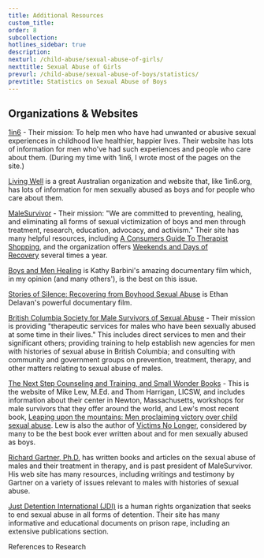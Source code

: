 ```yaml
---
title: Additional Resources
custom_title:
order: 8
subcollection:
hotlines_sidebar: true
description:
nexturl: /child-abuse/sexual-abuse-of-girls/
nexttitle: Sexual Abuse of Girls
prevurl: /child-abuse/sexual-abuse-of-boys/statistics/
prevtitle: Statistics on Sexual Abuse of Boys
---
```



## Organizations & Websites

[1in6](https://www.1in6.org) - Their mission: To help men who have had unwanted or abusive sexual experiences in childhood live healthier, happier lives. Their website has lots of information for men who've had such experiences and people who care about them. (During my time with 1in6, I wrote most of the pages on the site.)

[Living Well](https://www.livingwell.org.au/) is a great Australian organization and website that, like 1in6.org, has lots of information for men sexually abused as boys and for people who care about them.

[MaleSurvivor](http://www.malesurvivor.org/) - Their mission: "We are committed to preventing, healing, and eliminating all forms of sexual victimization of boys and men through treatment, research, education, advocacy, and activism." Their site has many helpful resources, including [A Consumers Guide To Therapist Shopping](http://www.malesurvivor.org/consumers-guide/), and the organization offers [Weekends and Days of Recovery](http://www.malesurvivor.org/weekends-of-recovery/)&nbsp;several times a year.

[Boys and Men Healing](http://bigvoicepictures.com/production-3/boys-and-men-healing/) is Kathy Barbini's amazing documentary film which, in my opinion (and many others'), is the best on this issue.

[Stories of Silence: Recovering from Boyhood Sexual Abuse](http://www.storiesofsilence.org/) is Ethan Delavan's powerful documentary film.

[British Columbia Society for Male Survivors of Sexual Abuse](http://bc-malesurvivors.com/) - Their mission is providing "therapeutic services for males who have been sexually abused at some time in their lives." This includes direct services to men and their significant others; providing training to help establish new agencies for men with histories of sexual abuse in British Columbia; and consulting with community and government groups on prevention, treatment, therapy, and other matters relating to sexual abuse of males.

[The Next Step Counseling and Training, and Small Wonder Books](http://www.nextstepcounseling.org/) - This is the website of Mike Lew, M.Ed. and Thom Harrigan, LICSW, and includes information about their center in Newton, Massachusetts, workshops for male survivors that they offer around the world, and Lew's most recent book, [Leaping upon the mountains: Men proclaiming victory over child sexual abuse](http://www.nextstepcounseling.org/books2.htm#leaping). Lew is also the author of [Victims No Longer](https://www.amazon.com/Victims-No-Longer-Classic-Recovering/dp/006053026X/ref_=nosim&amp;tag=jimhoppercom-20), considered by many to be the best book ever written about and for men sexually abused as boys.

[Richard Gartner, Ph.D.](http://www.richardgartner.com/about.html)&nbsp;has written books and articles on the sexual abuse of males and their treatment in therapy, and is past president of MaleSurvivor. His web site has many resources, including writings and testimony by Gartner on a variety of issues relevant to males with histories of sexual abuse.

[Just Detention International (JDI)](http://justdetention.org/) is a human rights organization that seeks to end sexual abuse in all forms of detention. Their site has many informative and educational documents on prison rape, including an extensive publications section.

References to Research

&nbsp;